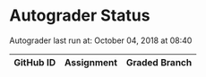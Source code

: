 # Autograder Status
Autograder last run at: October 04, 2018 at 08:40

| GitHub ID | Assignment | Graded Branch |
|-----------|------------|---------------|
